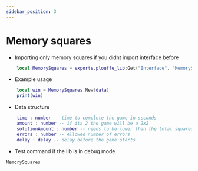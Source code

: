 ```yaml
---
sidebar_position: 3
---
```


# Memory squares

- Importing only memory squares if you didnt import interface before
```lua
    local MemorySquares = exports.plouffe_lib:Get("Interface", "MemorySquares")
```

- Example usage
```lua
    local win = MemorySquares.New(data)
    print(win)
```

- Data structure 
```lua
    time : number -- time to complete the game in seconds
    amount : number -- if its 2 the game will be a 2x2
    solutionAmount : number -- needs to be lower than the total squares
    errors : number -- Allowed number of errors
    delay : delay -- delay before the game starts
```

- Test command if the lib is in debug mode 
```
MemorySquares
```